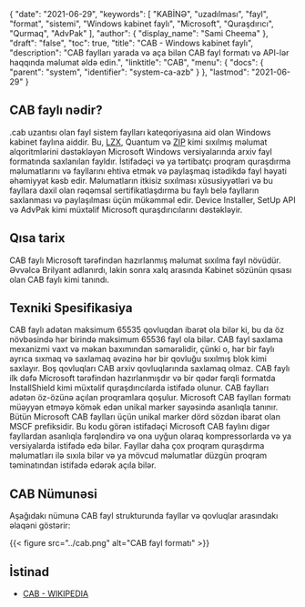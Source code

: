 {
  "date": "2021-06-29",
  "keywords": [
"KABİNƏ",
"uzadılması",
"fayl",
"format",
"sistemi",
"Windows kabinet faylı",
"Microsoft",
"Quraşdırıcı",
"Qurmaq",
"AdvPak"
],
  "author": {
    "display_name": "Sami Cheema"
},
  "draft": "false",
  "toc": true,
  "title": "CAB - Windows kabinet faylı",
  "description": "CAB faylları yarada və aça bilən CAB fayl formatı və API-lər haqqında məlumat əldə edin.",
  "linktitle": "CAB",
  "menu": {
    "docs": {
      "parent": "system",
      "identifier": "system-ca-azb"
}
},
  "lastmod": "2021-06-29"
}

## CAB faylı nədir? ##

.cab uzantısı olan fayl sistem faylları kateqoriyasına aid olan Windows kabinet faylına aiddir. Bu, [LZX](/compression/lzx/), Quantum və [ZIP](/compression/zip/) kimi sıxılmış məlumat alqoritmlərini dəstəkləyən Microsoft Windows versiyalarında arxiv fayl formatında saxlanılan fayldır. İstifadəçi və ya tərtibatçı proqram quraşdırma məlumatlarını və fayllarını ehtiva etmək və paylaşmaq istədikdə fayl həyati əhəmiyyət kəsb edir. Məlumatların itkisiz sıxılması xüsusiyyətləri və bu fayllara daxil olan rəqəmsal sertifikatlaşdırma bu faylı belə faylların saxlanması və paylaşılması üçün mükəmməl edir. Device Installer, SetUp API və AdvPak kimi müxtəlif Microsoft quraşdırıcılarını dəstəkləyir.

## Qısa tarix ##

CAB faylı Microsoft tərəfindən hazırlanmış məlumat sıxılma fayl növüdür. Əvvəlcə Brilyant adlanırdı, lakin sonra xalq arasında Kabinet sözünün qısası olan CAB faylı kimi tanındı.

## Texniki Spesifikasiya ##

CAB faylı adətən maksimum 65535 qovluqdan ibarət ola bilər ki, bu da öz növbəsində hər birində maksimum 65536 fayl ola bilər. CAB fayl saxlama mexanizmi vaxt və məkan baxımından səmərəlidir, çünki o, hər bir faylı ayrıca sıxmaq və saxlamaq əvəzinə hər bir qovluğu sıxılmış blok kimi saxlayır. Boş qovluqları CAB arxiv qovluqlarında saxlamaq olmaz. CAB faylı ilk dəfə Microsoft tərəfindən hazırlanmışdır və bir qədər fərqli formatda InstallShield kimi müxtəlif quraşdırıcılarda istifadə olunur. CAB faylları adətən öz-özünə açılan proqramlara qoşulur. Microsoft CAB faylları formatı müəyyən etməyə kömək edən unikal marker sayəsində asanlıqla tanınır. Bütün Microsoft CAB faylları üçün unikal marker dörd sözdən ibarət olan MSCF prefiksidir. Bu kodu görən istifadəçi Microsoft CAB faylını digər fayllardan asanlıqla fərqləndirə və ona uyğun olaraq kompressorlarda və ya versiyalarda istifadə edə bilər. Fayllar daha çox proqram quraşdırma məlumatları ilə sıxıla bilər və ya mövcud məlumatlar düzgün proqram təminatından istifadə edərək açıla bilər.


## CAB Nümunəsi ##

Aşağıdakı nümunə CAB fayl strukturunda fayllar və qovluqlar arasındakı əlaqəni göstərir:

{{< figure src="../cab.png" alt="CAB fayl formatı" >}}

## İstinad ##

* [CAB - WIKIPEDIA](https://en.wikipedia.org/wiki/Cabinet_(file_format))
